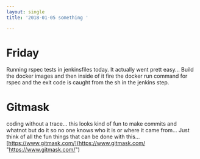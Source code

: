 ```yaml
---
layout: single
title: '2018-01-05 something '

--- 
```


# Friday
Running rspec tests in jenkinsfiles today. It actually went prett easy...   Build the docker images and then inside of it fire the docker run command for rspec and the exit code is caught from the sh in the jenkins step.

# Gitmask
coding without a trace...   this looks kind of fun to make commits and whatnot but do it so no one knows who it is or where it came from... Just think of all the fun things that can be done with this...
[https://www.gitmask.com/](https://www.gitmask.com/ "https://www.gitmask.com/")
